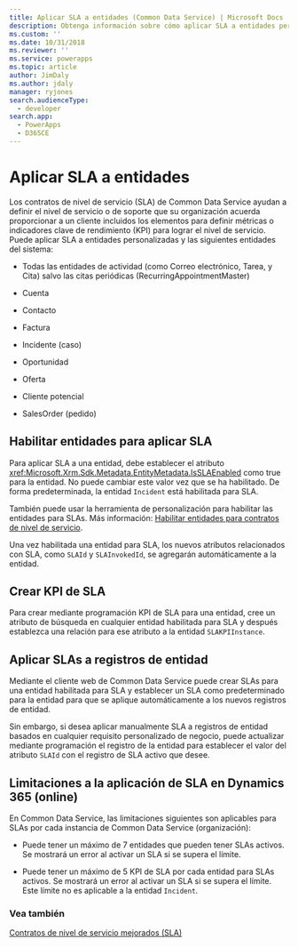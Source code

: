 ```yaml
---
title: Aplicar SLA a entidades (Common Data Service) | Microsoft Docs
description: Obtenga información sobre cómo aplicar SLA a entidades personalizadas habilitando entidades para aplicar los SLA. También puede crear KPI de SLA.
ms.custom: ''
ms.date: 10/31/2018
ms.reviewer: ''
ms.service: powerapps
ms.topic: article
author: JimDaly
ms.author: jdaly
manager: ryjones
search.audienceType:
  - developer
search.app:
  - PowerApps
  - D365CE
---
```

# <a name="apply-slas-to-entities"></a>Aplicar SLA a entidades

Los contratos de nivel de servicio (SLA) de Common Data Service ayudan a definir el nivel de servicio o de soporte que su organización acuerda proporcionar a un cliente incluidos los elementos para definir métricas o indicadores clave de rendimiento (KPI) para lograr el nivel de servicio. Puede aplicar SLA a entidades personalizadas y las siguientes entidades del sistema:  
  
-   Todas las entidades de actividad (como Correo electrónico, Tarea, y Cita) salvo las citas periódicas (RecurringAppointmentMaster)  
  
-   Cuenta  
  
-   Contacto  
  
-   Factura  
  
-   Incidente (caso)  
  
-   Oportunidad  
  
-   Oferta  
  
-   Cliente potencial  
  
-   SalesOrder (pedido)  
  
<a name="EnableSLAs"></a> 
  
## <a name="enable-entities-for-applying-slas"></a>Habilitar entidades para aplicar SLA  

 Para aplicar SLA a una entidad, debe establecer el atributo <xref:Microsoft.Xrm.Sdk.Metadata.EntityMetadata.IsSLAEnabled> como true para la entidad. No puede cambiar este valor vez que se ha habilitado. De forma predeterminada, la entidad `Incident` está habilitada para SLA.  
  
 También puede usar la herramienta de personalización para habilitar las entidades para SLAs. Más información: [Habilitar entidades para contratos de nivel de servicio](/dynamics365/customer-engagement/customer-service/enable-entities-service-level-agreements).  
  
 Una vez habilitada una entidad para SLA, los nuevos atributos relacionados con SLA, como `SLAId` y `SLAInvokedId`, se agregarán automáticamente a la entidad.  
  
<a name="CreateSLAKPI"></a>   

## <a name="create-sla-kpis"></a>Crear KPI de SLA  

 Para crear mediante programación KPI de SLA para una entidad, cree un atributo de búsqueda en cualquier entidad habilitada para SLA y después establezca una relación para ese atributo a la entidad `SLAKPIInstance`.  
  
<a name="ApplySLA"></a>
   
## <a name="apply-slas-to-entity-records"></a>Aplicar SLAs a registros de entidad  

 Mediante el cliente web de Common Data Service puede crear SLAs para una entidad habilitada para SLA y establecer un SLA como predeterminado para la entidad para que se aplique automáticamente a los nuevos registros de entidad.  
  
 Sin embargo, si desea aplicar manualmente SLA a registros de entidad basados en cualquier requisito personalizado de negocio, puede actualizar mediante programación el registro de la entidad para establecer el valor del atributo `SLAId` con el registro de SLA activo que desee.  
  
<a name="Limitations"></a>   

## <a name="limitations-to-applying-slas-in-dynamics-365-online"></a>Limitaciones a la aplicación de SLA en Dynamics 365 (online)  

 En Common Data Service, las limitaciones siguientes son aplicables para SLAs por cada instancia de Common Data Service (organización):  
  
-   Puede tener un máximo de 7 entidades que pueden tener SLAs activos. Se mostrará un error al activar un SLA si se supera el límite.  
  
-   Puede tener un máximo de 5 KPI de SLA por cada entidad para SLAs activos. Se mostrará un error al activar un SLA si se supera el límite. Este límite no es aplicable a la entidad `Incident`.  
  
### <a name="see-also"></a>Vea también  
 [Contratos de nivel de servicio mejorados (SLA)](/dynamics365/customer-engagement/admin/enhanced-service-level-agreements)